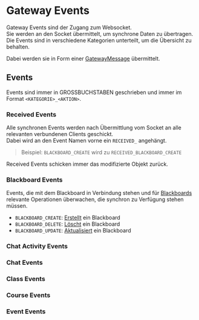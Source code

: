 # Gateway Events

Gateway Events sind der Zugang zum Websocket. \
Sie werden an den Socket übermittelt, um synchrone Daten zu übertragen. \
Die Events sind in verschiedene Kategorien unterteilt, um die Übersicht zu behalten.

Dabei werden sie in Form einer [GatewayMessage](GatewayMessage.md) übermittelt.

## Events

Events sind immer in GROSSBUCHSTABEN geschrieben und immer im Format `<KATEGORIE>_<AKTION>`.

### Received Events

Alle synchronen Events werden nach Übermittlung vom Socket an alle relevanten verbundenen Clients geschickt. \
Dabei wird an den Event Namen vorne ein `RECEIVED_` angehängt.

> Beispiel: `BLACKBOARD_CREATE` wird zu `RECEIVED_BLACKBOARD_CREATE`

Received Events schicken immer das modifizierte Objekt zurück.

### Blackboard Events

Events, die mit dem Blackboard in Verbindung stehen und für [Blackboards](../types/Blackboard.md) relevante Operationen überwachen, die synchron zu Verfügung stehen müssen.

- `BLACKBOARD_CREATE`: [Erstellt](events/Blackboard-Events.md#create-blackboard) ein Blackboard
- `BLACKBOARD_DELETE`: [Löscht](events/Blackboard-Events.md#delete-blackboard) ein Blackboard
- `BLACKBOARD_UPDATE`: [Aktualisiert](events/Blackboard-Events.md#update-blackboard) ein Blackboard

### Chat Activity Events

### Chat Events

### Class Events

### Course Events

### Event Events